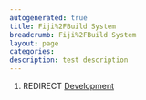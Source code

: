```yaml
---
autogenerated: true
title: Fiji%2FBuild System
breadcrumb: Fiji%2FBuild System
layout: page
categories: 
description: test description
---
```


1.  REDIRECT [Development](Development)
